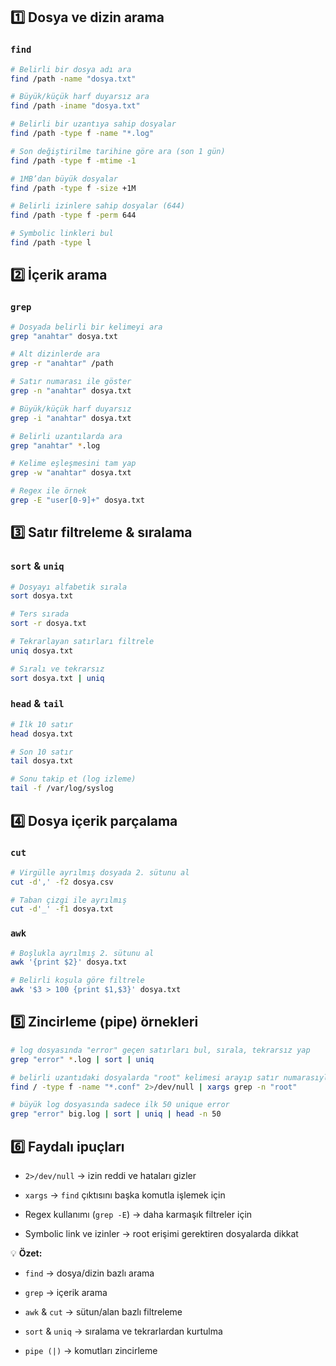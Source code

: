 

## 1️⃣ Dosya ve dizin arama

### `find`

```bash
# Belirli bir dosya adı ara
find /path -name "dosya.txt"

# Büyük/küçük harf duyarsız ara
find /path -iname "dosya.txt"

# Belirli bir uzantıya sahip dosyalar
find /path -type f -name "*.log"

# Son değiştirilme tarihine göre ara (son 1 gün)
find /path -type f -mtime -1

# 1MB’dan büyük dosyalar
find /path -type f -size +1M

# Belirli izinlere sahip dosyalar (644)
find /path -type f -perm 644

# Symbolic linkleri bul
find /path -type l
```

## 2️⃣ İçerik arama

### `grep`

```bash
# Dosyada belirli bir kelimeyi ara
grep "anahtar" dosya.txt

# Alt dizinlerde ara
grep -r "anahtar" /path

# Satır numarası ile göster
grep -n "anahtar" dosya.txt

# Büyük/küçük harf duyarsız
grep -i "anahtar" dosya.txt

# Belirli uzantılarda ara
grep "anahtar" *.log

# Kelime eşleşmesini tam yap
grep -w "anahtar" dosya.txt

# Regex ile örnek
grep -E "user[0-9]+" dosya.txt
```

## 3️⃣ Satır filtreleme & sıralama

### `sort` & `uniq`

```bash
# Dosyayı alfabetik sırala
sort dosya.txt

# Ters sırada
sort -r dosya.txt

# Tekrarlayan satırları filtrele
uniq dosya.txt

# Sıralı ve tekrarsız
sort dosya.txt | uniq
```

### `head` & `tail`

```bash
# İlk 10 satır
head dosya.txt

# Son 10 satır
tail dosya.txt

# Sonu takip et (log izleme)
tail -f /var/log/syslog
```

## 4️⃣ Dosya içerik parçalama

### `cut`

```bash
# Virgülle ayrılmış dosyada 2. sütunu al
cut -d',' -f2 dosya.csv

# Taban çizgi ile ayrılmış
cut -d'_' -f1 dosya.txt
```

### `awk`

```bash
# Boşlukla ayrılmış 2. sütunu al
awk '{print $2}' dosya.txt

# Belirli koşula göre filtrele
awk '$3 > 100 {print $1,$3}' dosya.txt
```

## 5️⃣ Zincirleme (pipe) örnekleri

```bash
# log dosyasında "error" geçen satırları bul, sırala, tekrarsız yap
grep "error" *.log | sort | uniq

# belirli uzantıdaki dosyalarda "root" kelimesi arayıp satır numarasıyla göster
find / -type f -name "*.conf" 2>/dev/null | xargs grep -n "root"

# büyük log dosyasında sadece ilk 50 unique error
grep "error" big.log | sort | uniq | head -n 50
```

## 6️⃣ Faydalı ipuçları

- `2>/dev/null` → izin reddi ve hataları gizler
    
- `xargs` → `find` çıktısını başka komutla işlemek için
    
- Regex kullanımı (`grep -E`) → daha karmaşık filtreler için
    
- Symbolic link ve izinler → root erişimi gerektiren dosyalarda dikkat
    

💡 **Özet:**

- `find` → dosya/dizin bazlı arama
    
- `grep` → içerik arama
    
- `awk` & `cut` → sütun/alan bazlı filtreleme
    
- `sort` & `uniq` → sıralama ve tekrarlardan kurtulma
    
- `pipe (|)` → komutları zincirleme